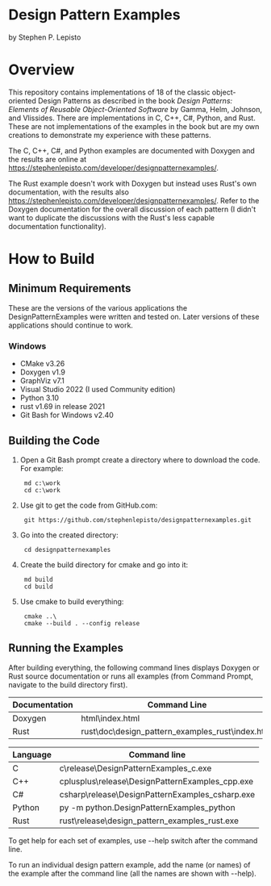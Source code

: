 # Design Pattern Examples
by Stephen P. Lepisto

# Overview
This repository contains implementations of 18 of the classic object-oriented
Design Patterns as described in the book _Design Patterns: Elements of Reusable
Object-Oriented Software_ by Gamma, Helm, Johnson, and Vlissides.  There are
implementations in C, C++, C#, Python, and Rust.  These are not implementations
of the examples in the book but are my own creations to demonstrate my
experience with these patterns.

The C, C++, C#, and Python examples are documented with Doxygen and the results
are online at https://stephenlepisto.com/developer/designpatternexamples/.

The Rust example doesn't work with Doxygen but instead uses Rust's own
documentation, with the results also
https://stephenlepisto.com/developer/designpatternexamples/.  Refer to the
Doxygen documentation for the overall discussion of each pattern (I didn't want
to duplicate the discussions with the Rust's less capable documentation
functionality).


# How to Build

## Minimum Requirements
These are the versions of the various applications the DesignPatternExamples
were written and tested on.  Later versions of these applications should
continue to work.

### Windows
- CMake v3.26
- Doxygen v1.9
- GraphViz v7.1
- Visual Studio 2022 (I used Community edition)
- Python 3.10
- rust v1.69 in release 2021
- Git Bash for Windows v2.40

## Building the Code
1. Open a Git Bash prompt create a directory where to download the code.  For
   example:

        md c:\work
        cd c:\work

2. Use git to get the code from GitHub.com:

        git https://github.com/stephenlepisto/designpatternexamples.git

3. Go into the created directory:

        cd designpatternexamples

4. Create the build directory for cmake and go into it:

        md build
        cd build

5. Use cmake to build everything:

        cmake ..\
        cmake --build . --config release

## Running the Examples
After building everything, the following command lines displays Doxygen or Rust
source documentation or runs all examples (from Command Prompt, navigate to the
build directory first).

| Documentation | Command Line  |
| ------------- | ------------- |
| Doxygen       | html\index.html |
| Rust          | rust\doc\design_pattern_examples_rust\index.html |

| Language | Command line |
| -------- | ------------ |
| C        | c\release\DesignPatternExamples_c.exe |
| C++      | cplusplus\release\DesignPatternExamples_cpp.exe |
| C#       | csharp\release\DesignPatternExamples_csharp.exe |
| Python   | py -m python.DesignPatternExamples_python |
| Rust     | rust\release\design_pattern_examples_rust.exe |


To get help for each set of examples, use --help switch after the command line.

To run an individual design pattern example, add the name (or names) of the
example after the command line (all the names are shown with --help).
